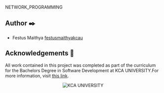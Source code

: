 ﻿NETWORK_PROGRAMMING




## Author :black_nib:

* Festus Maithya [festusmaithyakcau](https://github.com/festusmaithyakcau)

## Acknowledgements :pray:

All work contained in this project was completed as part of the curriculum for the Bachelors Degree in Software Development at KCA UNIVERSITY.For more information, visit
[this link](https://www.kcau.ac.ke/).

<p align="center">
  <img src="https://imgs.search.brave.com/MTbtOFwZkcm_5kD492on7rnZtOFLek3Z3kLxhZT_UDw/rs:fit:860:0:0/g:ce/aHR0cHM6Ly93d3cu/ZWR1b3BpbmlvbnMu/Y29tL3dwLWNvbnRl/bnQvdXBsb2Fkcy8y/MDIyLzA0L0tDQS11/bml2ZXJzaXR5LWxv/Z28ucG5n" alt="KCA UNIVERSITY">
</p>




